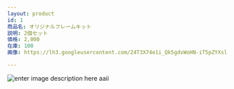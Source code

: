 ```yaml
---
layout: product
id: 1
商品名: オリジナルフレームキット
説明: 2個セット
価格: 2,000
在庫: 100
画像: https://lh3.googleusercontent.com/Z4T3X74e1i_Qk5gdvWoHN-iT5pZYXslJbsOVWaDdHn0vOejuvDYgCJC2-AMYDGkUacN-VeV9Y4kd

---
```

![enter image description here](https://lh3.googleusercontent.com/Z4T3X74e1i_Qk5gdvWoHN-iT5pZYXslJbsOVWaDdHn0vOejuvDYgCJC2-AMYDGkUacN-VeV9Y4kd "オリジナルフレームキット２個セット")
aaii

